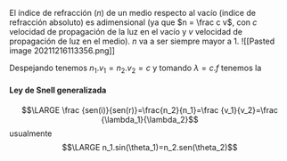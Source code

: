 El índice de refracción ($n$) de un medio respecto al vacío (indice de refracción absoluto) es adimensional (ya que $n = \frac c v$, con $c$ velocidad de propagación de la luz en el vacío y $v$ velocidad de propagación de luz en el medio). $n$ va a ser siempre mayor a 1. 
![[Pasted image 20211216113356.png]]

Despejando tenemos $n_1.v_1=n_2.v_2=c$ y tomando $\lambda = c.f$ tenemos la 
#### Ley de Snell generalizada
$$\LARGE \frac {sen(i)}{sen(r)}=\frac{n_2}{n_1}=\frac {v_1}{v_2}=\frac {\lambda_1}{\lambda_2}$$
usualmente $$\LARGE n_1.sin(\theta_1)=n_2.sen(\theta_2)$$